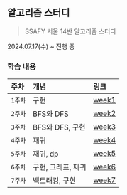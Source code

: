 ## 알고리즘 스터디
> SSAFY 서울 14반 알고리즘 스터디 

2024.07.17(수) ~ 진행 중

### 학습 내용
| 주차    | 개념           | 링크                        |
|:------|:-------------|:--------------------------|
| `1주차` | 구현           | [week1](./week1/week1.md) |
| `2주차` | BFS와 DFS     | [week2](./week2/week2.md) |
| `3주차` | BFS와 DFS, 구현 | [week3](./week3/week3.md) |
| `4주차` | 재귀           | [week4](./week4/week4.md) |
| `5주차` | 재귀, dp       | [week5](./week5/week5.md) |
| `6주차` | 구현, 그래프, 재귀  | [week6](./week6/week6.md) |
| `7주차` | 백트래킹, 구현     | [week7](./week7/week7.md) |


